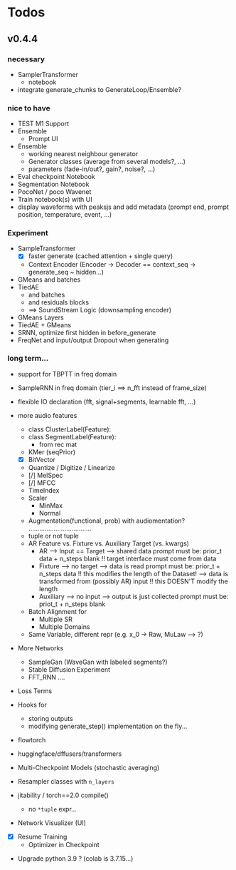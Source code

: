 # Todos

## v0.4.4

### necessary

- SamplerTransformer
    - notebook
- integrate generate_chunks to GenerateLoop/Ensemble?

### nice to have

- TEST M1 Support
- Ensemble
    - Prompt UI
- Ensemble
    - working nearest neighbour generator
    - Generator classes (average from several models?, ...)
    - parameters (fade-in/out?, gain?, noise?, ...)
- Eval checkpoint Notebook
- Segmentation Notebook
- PocoNet / poco Wavenet
- Train notebook(s) with UI
- display waveforms with peaksjs and add metadata (prompt end, prompt position, temperature, event, ...)


### Experiment

- SampleTransformer
    - [x] faster generate (cached attention + single query)
    - Context Encoder (Encoder -> Decoder == context_seq -> generate_seq ~ hidden...)
- GMeans and batches
- TiedAE 
    - and batches
    - and residuals blocks
    - ==> SoundStream Logic (downsampling encoder)
- GMeans Layers
- TiedAE + GMeans
- SRNN, optimize first hidden in before_generate
- FreqNet and input/output Dropout when generating


### long term...

- support for TBPTT in freq domain
- SampleRNN in freq domain (tier_i ==> n_fft instead of frame_size)
- flexible IO declaration (fft, signal+segments, learnable fft, ...)
- more audio features
    - class ClusterLabel(Feature):
    - class SegmentLabel(Feature):
        - from rec mat
    - KMer (seqPrior)
    - [x] BitVector
    - Quantize / Digitize / Linearize
    - [/] MelSpec
    - [/] MFCC
    - TimeIndex
    - Scaler
        - MinMax
        - Normal
    - Augmentation(functional, prob) with audiomentation?
    ...................................
    - tuple or not tuple
    - AR Feature vs. Fixture vs. Auxiliary Target (vs. kwargs)
        - AR --> Input == Target --> shared data
            prompt must be: prior_t data + n_steps blank
            !! target interface must come from data
        - Fixture --> no target 
            --> data is read
            prompt must be: prior_t + n_steps data
            !! this modifies the length of the Dataset!
            --> data is transformed from (possibly AR) input
            !! this DOESN'T modify the length
        - Auxiliary --> no input --> output is just collected
            prompt must be: priot_t + n_steps blank
    - Batch Alignment for
        - Multiple SR
        - Multiple Domains
    - Same Variable, different repr (e.g. x_0 -> Raw, MuLaw --> ?)

- More Networks
    - SampleGan (WaveGan with labeled segments?)
    - Stable Diffusion Experiment
    - FFT_RNN
    ....
- Loss Terms
- Hooks for
    - storing outputs
    - modifying generate_step() implementation on the fly...
- flowtorch
- huggingface/dffusers/transformers
- Multi-Checkpoint Models (stochastic averaging)
- Resampler classes with `n_layers`
- jitability / torch==2.0 compile()
    - no `*tuple` expr...
- Network Visualizer (UI)
- [x] Resume Training
    - Optimizer in Checkpoint
- Upgrade python 3.9 ? (colab is 3.7.15...)

 
